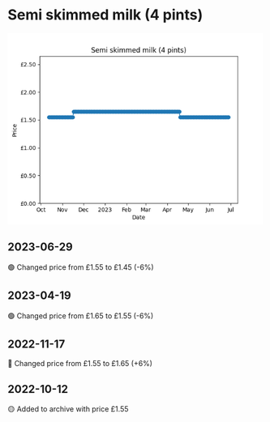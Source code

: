 # Semi skimmed milk (4 pints)
![](charts/product-78914011.png)
## 2023-06-29
🟢 Changed price from £1.55 to £1.45 (-6%)
## 2023-04-19
🟢 Changed price from £1.65 to £1.55 (-6%)
## 2022-11-17
🔴 Changed price from £1.55 to £1.65 (+6%)
## 2022-10-12
🟡 Added to archive with price £1.55
